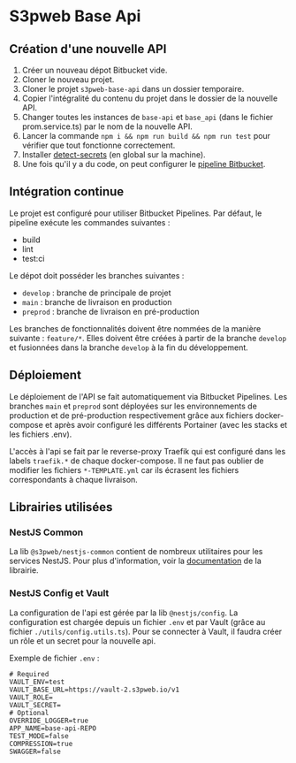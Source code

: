 # S3pweb Base Api

## Création d'une nouvelle API

1. Créer un nouveau dépot Bitbucket vide.
2. Cloner le nouveau projet.
3. Cloner le projet `s3pweb-base-api` dans un dossier temporaire.
4. Copier l'intégralité du contenu du projet dans le dossier de la nouvelle API.
5. Changer toutes les instances de `base-api` et `base_api` (dans le fichier prom.service.ts) par le nom de la nouvelle
   API.
6. Lancer la commande `npm i && npm run build && npm run test` pour vérifier que tout fonctionne correctement.
7. Installer [detect-secrets](https://github.com/Yelp/detect-secrets?tab=readme-ov-file#installation) (en global sur la
   machine).
8. Une fois qu'il y a du code, on peut configurer
   le [pipeline Bitbucket](https://s3pweb.atlassian.net/wiki/spaces/S3PDEV/pages/2165833770/Int+gration+continue+CI+et+livraison+continue+CD).

## Intégration continue

Le projet est configuré pour utiliser Bitbucket Pipelines. Par défaut, le pipeline exécute les commandes suivantes :

- build
- lint
- test:ci

Le dépot doit posséder les branches suivantes :

- `develop` : branche de principale de projet
- `main` : branche de livraison en production
- `preprod` : branche de livraison en pré-production

Les branches de fonctionnalités doivent être nommées de la manière suivante : `feature/*`.
Elles doivent être créées à partir de la branche `develop` et fusionnées dans la branche `develop` à la fin du
développement.

## Déploiement

Le déploiement de l'API se fait automatiquement via Bitbucket Pipelines. Les branches `main` et `preprod` sont déployées
sur les environnements de production et de pré-production respectivement grâce aux fichiers docker-compose et après
avoir configuré les différents Portainer (avec les stacks et les fichiers .env).

L'accès à l'api se fait par le reverse-proxy Traefik qui est configuré dans les labels `traefik.*` de chaque
docker-compose. Il ne faut pas oublier de modifier les fichiers `*-TEMPLATE.yml` car ils écrasent les fichiers
correspondants à chaque livraison.

## Librairies utilisées

### NestJS Common

La lib `@s3pweb/nestjs-common` contient de nombreux utilitaires pour les services NestJS.
Pour plus d'information, voir la [documentation](https://bitbucket.org/s3pweb/s3pweb-nestjs-common/src/main/) de la
librairie.

### NestJS Config et Vault

La configuration de l'api est gérée par la lib `@nestjs/config`. La configuration est chargée depuis un fichier `.env`
et par Vault (grâce au fichier `./utils/config.utils.ts`). Pour se connecter à Vault, il faudra créer un rôle et un
secret pour la nouvelle api.

Exemple de fichier `.env` :

```properties
# Required
VAULT_ENV=test
VAULT_BASE_URL=https://vault-2.s3pweb.io/v1
VAULT_ROLE=
VAULT_SECRET=
# Optional
OVERRIDE_LOGGER=true
APP_NAME=base-api-REPO
TEST_MODE=false
COMPRESSION=true
SWAGGER=false
```
